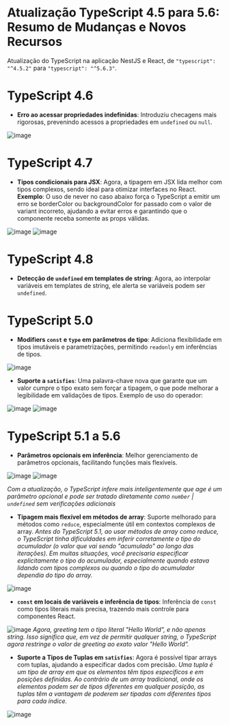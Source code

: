 # Atualização TypeScript 4.5 para 5.6: Resumo de Mudanças e Novos Recursos

  

Atualização do TypeScript na aplicação NestJS e React, de `"typescript": "^4.5.2"` para `"typescript": "^5.6.3"`.

  

# TypeScript 4.6

  

 - **Erro ao acessar propriedades indefinidas**: Introduziu checagens mais rigorosas, prevenindo acessos a propriedades em `undefined` ou `null`.

![image](https://github.com/user-attachments/assets/6db3c7cd-9c36-4a0b-8b40-ca7456c2fed3)


# TypeScript 4.7

  

 -  **Tipos condicionais para JSX**: Agora, a tipagem em JSX lida melhor com tipos complexos, sendo ideal para otimizar interfaces no React. **Exemplo**: O uso de never no caso abaixo força o TypeScript a emitir um erro se borderColor ou backgroundColor for passado com o valor de variant incorreto, ajudando a evitar erros e garantindo que o componente receba somente as props válidas.

![image](https://github.com/user-attachments/assets/22039e13-b2ab-419c-ba2e-4d0b228e21d4)
![image](https://github.com/user-attachments/assets/4c90fd49-ae9c-47c6-aa97-5c99d5fb1f76)

# TypeScript 4.8

 -  **Detecção de `undefined` em templates de string**: Agora, ao interpolar variáveis em templates de string, ele alerta se variáveis podem ser `undefined`.

# TypeScript 5.0

 -  **Modifiers `const` e `type` em parâmetros de tipo**: Adiciona flexibilidade em tipos imutáveis e parametrizações, permitindo `readonly` em inferências de tipos.
  
![image](https://github.com/user-attachments/assets/b975a935-966a-422c-83b0-d85ce637ed72)


 - **Suporte a `satisfies`**: Uma palavra-chave nova que garante que um valor cumpre o tipo exato sem forçar a tipagem, o que pode melhorar a legibilidade em validações de tipos. Exemplo de uso do operador:

![image](https://github.com/user-attachments/assets/6dd0c3a6-2242-401b-b70f-89fd5d679539)
![image](https://github.com/user-attachments/assets/3bac10c5-e84e-49e2-9c8c-d2e18782598a)

# TypeScript 5.1 a 5.6

 -  **Parâmetros opcionais em inferência**: Melhor gerenciamento de parâmetros opcionais, facilitando funções mais flexíveis.

![image](https://github.com/user-attachments/assets/057ba27f-ba9d-427e-bea4-8afd31063f8b)
![image](https://github.com/user-attachments/assets/1390943d-9a34-4f73-8cec-b266607a6d4c)

*Com a atualização, o TypeScript infere mais inteligentemente que age é um parâmetro opcional e pode ser tratado diretamente como `number` | `undefined` sem verificações adicionais*



 -  **Tipagem mais flexível em métodos de array**: Suporte melhorado para métodos como `reduce`, especialmente útil em contextos complexos de array.
  *Antes do TypeScript 5.1, ao usar métodos de array como reduce, o TypeScript tinha dificuldades em inferir corretamente o tipo do acumulador (o valor que vai sendo "acumulado" ao longo das iterações). Em muitas situações, você precisaria especificar explicitamente o tipo do acumulador, especialmente quando estava lidando com tipos complexos ou quando o tipo do acumulador dependia do tipo do array.*
   
![image](https://github.com/user-attachments/assets/56fce46f-a72d-4359-a235-691ccde0e074)

 - **`const` em locais de variáveis e inferência de tipos**: Inferência de `const` como tipos literais mais precisa, trazendo mais controle para componentes React.

![image](https://github.com/user-attachments/assets/163aacf6-3424-4572-9ac1-63d9db86eef1)
*Agora, greeting tem o tipo literal "Hello World", e não apenas string. Isso significa que, em vez de permitir qualquer string, o TypeScript agora restringe o valor de greeting ao exato valor "Hello World".*

 - **Suporte a Tipos de Tuplas em `satisfies`**: Agora é possível tipar arrays com tuplas, ajudando a especificar dados com precisão.
*Uma tupla é um tipo de array em que os elementos têm tipos específicos e em posições definidas. Ao contrário de um array tradicional, onde os elementos podem ser de tipos diferentes em qualquer posição, as tuplas têm a vantagem de poderem ser tipadas com diferentes tipos para cada índice.*

![image](https://github.com/user-attachments/assets/2dab6870-eeed-471a-ad3f-90d7ca886785)
